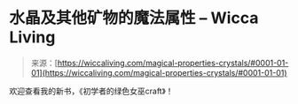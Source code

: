 <!--yml

category: 未分类

date: 2024-06-12 18:26:18

-->

# 水晶及其他矿物的魔法属性 – Wicca Living

> 来源：[https://wiccaliving.com/magical-properties-crystals/#0001-01-01](https://wiccaliving.com/magical-properties-crystals/#0001-01-01)

欢迎查看我的新书，《初学者的绿色女巫craft》！
